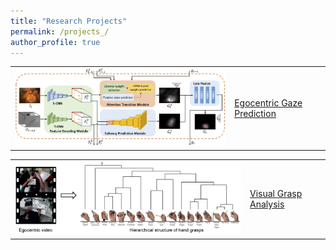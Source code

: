 ```yaml
---
title: "Research Projects"
permalink: /projects_/
author_profile: true
---
```


<style>
table, th, td {
    border: 0px solid black;
}
</style>

<table border="0">
  <tr>
    <td>
    <img src="/images/ECCV2018_architecture.jpg" style="padding-right:25px" width="500">
    </td>
    <td>
    <a href="https://cai-mj.github.io/project/egocentric_gaze_prediction">Egocentric Gaze Prediction</a>
    </td>
  </tr> 
</table>

<table border="0">
  <tr>
    <td>
    <img src="/images/THMS2017_concept.png" style="padding-right:25px" width="500">
    </td>
    <td>
    <a href="https://cai-mj.github.io/publication/2017-08-01-THMS">Visual Grasp Analysis</a>
    </td>
  </tr> 
</table>

